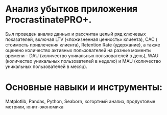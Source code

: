  # Анализ убытков приложения ProcrastinatePRO+.
Был проведен анализ данных и рассчитан целый ряд ключевых показателей, включая LTV
(«пожизненная ценность» клиента), CAC ( стоимость привлечения клиента), Retention Rate
(удержание), а также оценено количество активных пользователей на разные моменты
времени – DAU (количество уникальных пользователей в день), WAU (количество уникальных
пользователей в неделю) и MAU (количество уникальных пользователей в месяц).
 # Основные навыки и инструменты: 
 Matplotlib, Pandas, Python, Seaborn, когортный анализ,
продуктовые метрики, юнит-экономика
